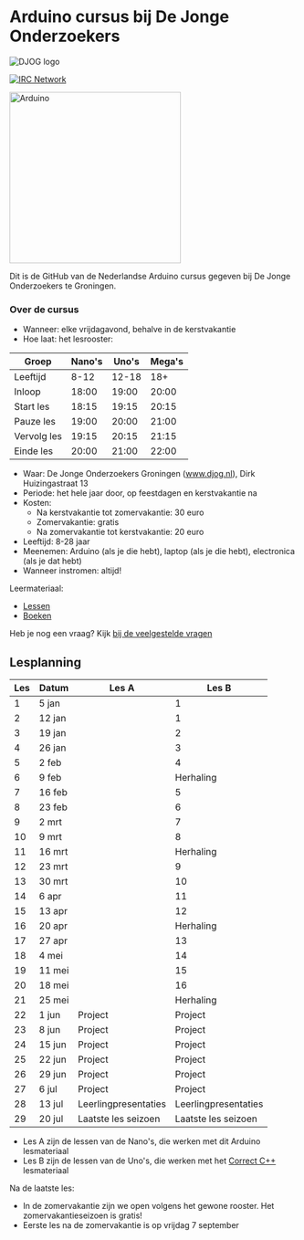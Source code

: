 # Arduino cursus bij De Jonge Onderzoekers

![DJOG logo](Djog.png)

[![IRC Network](https://img.shields.io/badge/irc-%23ArduinoGroningen-blue.svg "IRC Freenode")](https://webchat.freenode.net/?channels=ArduinoGroningen)

<img src="Dingen/Arduino.jpg" alt="Arduino" width="300" height="300">


Dit is de GitHub van de Nederlandse Arduino cursus gegeven bij De Jonge Onderzoekers te Groningen.

### Over de cursus

 * Wanneer: elke vrijdagavond, behalve in de kerstvakantie
 * Hoe laat: het lesrooster:

Groep | Nano's | Uno's | Mega's
---|---|---|---
Leeftijd | 8-12 | 12-18 | 18+
Inloop | 18:00 | 19:00 | 20:00
Start les | 18:15 | 19:15 | 20:15
Pauze les | 19:00 | 20:00 | 21:00
Vervolg les | 19:15 | 20:15 | 21:15
Einde les | 20:00 | 21:00 | 22:00

 * Waar: De Jonge Onderzoekers Groningen (www.djog.nl), Dirk Huizingastraat 13
 * Periode: het hele jaar door, op feestdagen en kerstvakantie na
 * Kosten: 
   * Na kerstvakantie tot zomervakantie: 30 euro
   * Zomervakantie: gratis
   * Na zomervakantie tot kerstvakantie: 20 euro
 * Leeftijd: 8-28 jaar
 * Meenemen: Arduino (als je die hebt), laptop (als je die hebt), electronica (als je dat hebt)
 * Wanneer instromen: altijd!

Leermateriaal: 

 * [Lessen](Lessen/README.md)
 * [Boeken](Boek/README.md)

Heb je nog een vraag? Kijk [bij de veelgestelde vragen](Faq.md)

## Lesplanning

Les|Datum|Les A|Les B
---|---|---|---
 1| 5 jan| |1
 2|12 jan| |1
 3|19 jan| |2
 4|26 jan| |3
 5| 2 feb| |4
 6| 9 feb| |Herhaling
 7|16 feb| |5
 8|23 feb| |6
 9| 2 mrt| |7
10| 9 mrt| |8
11|16 mrt| |Herhaling
12|23 mrt| |9
13|30 mrt| |10
14| 6 apr| |11
15|13 apr| |12
16|20 apr| |Herhaling
17|27 apr| |13
18| 4 mei| |14
19|11 mei| |15
20|18 mei| |16
21|25 mei| |Herhaling
22| 1 jun|Project|Project
23| 8 jun|Project|Project
24|15 jun|Project|Project
25|22 jun|Project|Project
26|29 jun|Project|Project
27| 6 jul|Project|Project
28|13 jul|Leerlingpresentaties|Leerlingpresentaties
29|20 jul|Laatste les seizoen|Laatste les seizoen

 * Les A zijn de lessen van de Nano's, die werken met dit Arduino lesmateriaal
 * Les B zijn de lessen van de Uno's, die werken met het [Correct C++](https://github.com/richelbilderbeek/correct_cpp) lesmateriaal

Na de laatste les:

 * In de zomervakantie zijn we open volgens het gewone rooster. Het zomervakantieseizoen is gratis!
 * Eerste les na de zomervakantie is op vrijdag 7 september
